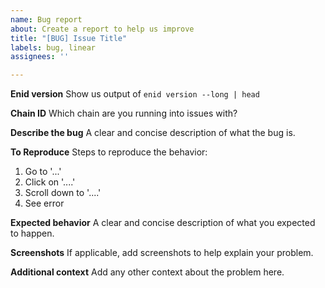 ```yaml
---
name: Bug report
about: Create a report to help us improve
title: "[BUG] Issue Title"
labels: bug, linear
assignees: ''

---
```


**Enid version**
Show us output of `enid version --long | head`

**Chain ID**
Which chain are you running into issues with?

**Describe the bug**
A clear and concise description of what the bug is.

**To Reproduce**
Steps to reproduce the behavior:
1. Go to '...'
2. Click on '....'
3. Scroll down to '....'
4. See error

**Expected behavior**
A clear and concise description of what you expected to happen.

**Screenshots**
If applicable, add screenshots to help explain your problem.

**Additional context**
Add any other context about the problem here.
